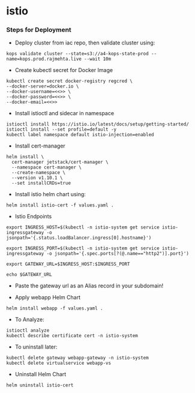 # istio

### Steps for Deployment

- Deploy cluster from iac repo, then validate cluster using:
```
kops validate cluster --state=s3://a4-kops-state-prod --name=kops.prod.rajmehta.live --wait 10m
```

- Create kubectl secret for Docker Image

```
kubectl create secret docker-registry regcred \
--docker-server=docker.io \
--docker-username=<<>> \
--docker-password=<<>> \
--docker-email=<<>>
```

- Install istioctl and sidecar in namespace
```
istioctl install https://istio.io/latest/docs/setup/getting-started/	
istioctl install --set profile=default -y
kubectl label namespace default istio-injection=enabled
```

- Install cert-manager
```
helm install \
  cert-manager jetstack/cert-manager \
  --namespace cert-manager \
  --create-namespace \
  --version v1.10.1 \
  --set installCRDs=true
```

- Install istio helm chart using:
```
helm install istio-cert -f values.yaml .
```

- Istio Endpoints
```
export INGRESS_HOST=$(kubectl -n istio-system get service istio-ingressgateway -o jsonpath='{.status.loadBalancer.ingress[0].hostname}')

export INGRESS_PORT=$(kubectl -n istio-system get service istio-ingressgateway -o jsonpath='{.spec.ports[?(@.name=="http2")].port}')

export GATEWAY_URL=$INGRESS_HOST:$INGRESS_PORT

echo $GATEWAY_URL
```

- Paste the gateway url as an Alias record in your subdomain!

- Apply webapp Helm Chart
```
helm install webapp -f values.yaml . 
```

- To Analyze:
```
istioctl analyze
kubectl describe certificate cert -n istio-system
```

- To uninstall later:
```
kubectl delete gateway webapp-gateway -n istio-system
kubectl delete virtualservice webapp-vs 
```

- Uninstall Helm Chart
```
helm uninstall istio-cert
```